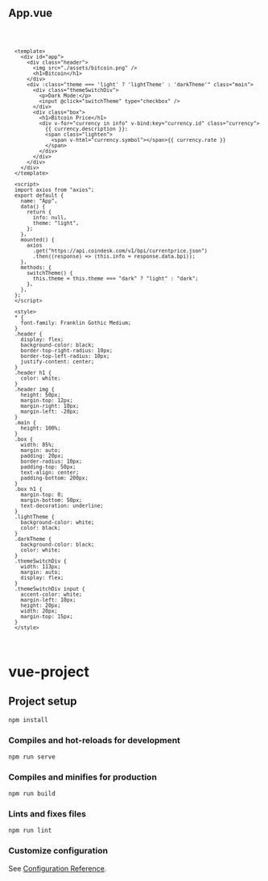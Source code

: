 <h2>App.vue</h2>
<code>
  
      <template>
        <div id="app">
          <div class="header">
            <img src="./assets/bitcoin.png" />
            <h1>Bitcoin</h1>
          </div>
          <div :class="theme === 'light' ? 'lightTheme' : 'darkTheme'" class="main">
            <div class="themeSwitchDiv">
              <p>Dark Mode:</p>
              <input @click="switchTheme" type="checkbox" />
            </div>
            <div class="box">
              <h1>Bitcoin Price</h1>
              <div v-for="currency in info" v-bind:key="currency.id" class="currency">
                {{ currency.description }}:
                <span class="lighten">
                  <span v-html="currency.symbol"></span>{{ currency.rate }}
                </span>
              </div>
            </div>
          </div>
        </div>
      </template>

      <script>
      import axios from "axios";
      export default {
        name: "App",
        data() {
          return {
            info: null,
            theme: "light",
          };
        },
        mounted() {
          axios
            .get("https://api.coindesk.com/v1/bpi/currentprice.json")
            .then((response) => (this.info = response.data.bpi));
        },
        methods: {
          switchTheme() {
            this.theme = this.theme === "dark" ? "light" : "dark";
          },
        },
      };
      </script>

      <style>
      * {
        font-family: Franklin Gothic Medium;
      }
      .header {
        display: flex;
        background-color: black;
        border-top-right-radius: 10px;
        border-top-left-radius: 10px;
        justify-content: center;
      }
      .header h1 {
        color: white;
      }
      .header img {
        height: 50px;
        margin-top: 12px;
        margin-right: 10px;
        margin-left: -20px;
      }
      .main {
        height: 100%;
      }
      .box {
        width: 85%;
        margin: auto;
        padding: 20px;
        border-radius: 10px;
        padding-top: 50px;
        text-align: center;
        padding-bottom: 200px;
      }
      .box h1 {
        margin-top: 0;
        margin-bottom: 50px;
        text-decoration: underline;
      }
      .lightTheme {
        background-color: white;
        color: black;
      }
      .darkTheme {
        background-color: black;
        color: white;
      }
      .themeSwitchDiv {
        width: 113px;
        margin: auto;
        display: flex;
      }
      .themeSwitchDiv input {
        accent-color: white;
        margin-left: 10px;
        height: 20px;
        width: 20px;
        margin-top: 15px;
      }
      </style>
</code>

# vue-project

## Project setup
```
npm install
```

### Compiles and hot-reloads for development
```
npm run serve
```

### Compiles and minifies for production
```
npm run build
```

### Lints and fixes files
```
npm run lint
```

### Customize configuration
See [Configuration Reference](https://cli.vuejs.org/config/).
